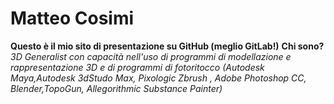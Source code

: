 # Matteo Cosimi
__**Questo è il mio sito di presentazione su GitHub (meglio GitLab!)**__
**Chi sono?**
_3D Generalist con capacità nell'uso di programmi di modellazione e rappresentazione 3D e di programmi di fotoritocco (Autodesk Maya,Autodesk 3dStudo Max, Pixologic Zbrush , Adobe Photoshop CC, Blender,TopoGun, Allegorithmic Substance Painter)_
